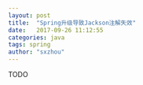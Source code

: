 ```yaml
---
layout: post
title:  "Spring升级导致Jackson注解失效"
date:   2017-09-26 11:12:55
categories: java
tags: spring
author: "sxzhou"
---  
```

TODO